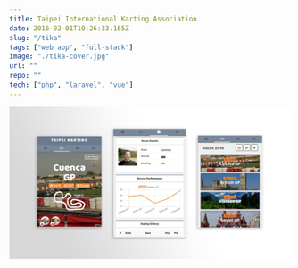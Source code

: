 ```yaml
---
title: Taipei International Karting Association
date: 2016-02-01T10:26:33.165Z
slug: "/tika"
tags: ["web app", "full-stack"]
image: "./tika-cover.jpg"
url: ""
repo: ""
tech: ["php", "laravel", "vue"]
---
```


![screen-views](./tika-views.jpg)
